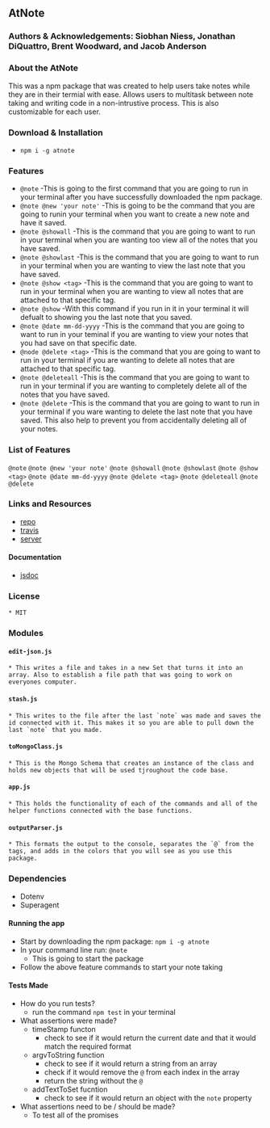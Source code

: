 ## AtNote

### Authors & Acknowledgements: Siobhan Niess, Jonathan DiQuattro, Brent Woodward, and Jacob Anderson

### About the AtNote
This was a npm package that was created to help users take notes while they are in their termial with ease. Allows users to multitask between note taking and writing code in a non-intrustive process. This is also customizable for each user.

### Download & Installation
* `npm i -g atnote`

### Features
* `@note` -This is going to the first command that you are going to run in your terminal after you have successfully downloaded the npm package.
* `@note @new 'your note'` -This is going to be the command that you are going to runin your terminal when you want to create a new note and have it saved.
* `@note @showall` -This is the command that you are going to want to run in your terminal when you are wanting too view all of the notes that you have saved.
* `@note @showlast` -This is the command that you are going to want to run in your terminal when you are wanting to view the last note that you have saved.
* `@note @show <tag>` -This is the command that you are going to want to run in your terminal when you are wanting to view all notes that are attached to that specific tag.
* `@note @show` -With this command if you run in it in your terminal it will defualt to showing you the last note that you saved.
* `@note @date mm-dd-yyyy` -This is the command that you are going to want to run in your teminal if you are wanting to view your notes that you had save on that specific date.
* `@node @delete <tag>` -This is the command that you are going to want to run in your terminal if you are wanting to delete all notes that are attached to that specific tag.
* `@note @deleteall` -This is the command that you are going to want to run in your terminal if you are wanting to completely delete all of the notes that you have saved.
* `@note @delete` -This is the command that you are going to want to run in your terminal if you ware wanting to delete the last note that you have saved. This also help to prevent you from accidentally deleting all of your notes.

### List of Features
`@note` 
`@note @new 'your note'` 
`@note @showall`
`@note @showlast`
`@note @show <tag>`
`@note @date mm-dd-yyyy`
`@note @delete <tag>`
`@note @deleteall`
`@note @delete`

### Links and Resources
* [repo](https://github.com/AtNote/clientAtNote)
* [travis]()
* [server]()

#### Documentation
* [jsdoc](https://at-note.herokuapp.com/clientdocs/)

### License
    * MIT

### Modules
#### `edit-json.js`
    * This writes a file and takes in a new Set that turns it into an array. Also to establish a file path that was going to work on everyones computer.  
#### `stash.js`
    * This writes to the file after the last `note` was made and saves the id connected with it. This makes it so you are able to pull down the last `note` that you made. 
#### `toMongoClass.js`
    * This is the Mongo Schema that creates an instance of the class and holds new objects that will be used tjroughout the code base.
#### `app.js`
    * This holds the functionality of each of the commands and all of the helper functions connected with the base functions. 
#### `outputParser.js`
    * This formats the output to the console, separates the `@` from the tags, and adds in the colors that you will see as you use this package.

### Dependencies
* Dotenv
* Superagent

#### Running the app
* Start by downloading the npm package: `npm i -g atnote`
* In your command line run: `@note`
    * This is going to start the package
* Follow the above feature commands to start your note taking
  
#### Tests Made
* How do you run tests?
    * run the command `npm test` in your terminal 
* What assertions were made?
    * timeStamp functon
        * check to see if it would return the current date and that it would match the required format
    * argvToString function
        * check to see if it would return a string from an array 
        * check if it would remove the `@` from each index in the array
        * return the string without the `@`
    * addTextToSet fucntion
        * check to see if it would return an object with the `note` property
* What assertions need to be / should be made?
    * To test all of the promises